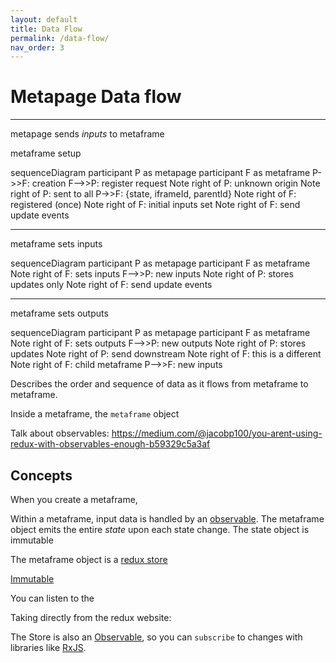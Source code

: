 ```yaml
---
layout: default
title: Data Flow
permalink: /data-flow/
nav_order: 3
---
```

<script src="/js/mermaid.min.js"></script>
<script>mermaid.initialize({startOnLoad:true});</script>
        

# Metapage Data flow



***

metapage sends *inputs* to metaframe


metaframe setup

<div class="mermaid" style="width: 100%;">
sequenceDiagram
    participant P as metapage
    participant F as metaframe
    P->>F: creation
    F-->>P: register request
    Note right of P: unknown origin
    Note right of P: sent to all
    P->>F: {state, iframeId, parentId}
    Note right of F: registered (once)
    Note right of F: initial inputs set
    Note right of F: send update events

</div>

***


metaframe sets inputs

<div class="mermaid" style="width: 100%;">
sequenceDiagram
    participant P as metapage
    participant F as metaframe
    Note right of F: sets inputs
    F-->>P: new inputs
    Note right of P: stores updates only
    Note right of F: send update events

</div>

***


metaframe sets outputs

<div class="mermaid" style="width: 100%;">
sequenceDiagram
    participant P as metapage
    participant F as metaframe
    Note right of F: sets outputs
    F-->>P: new outputs
    Note right of P: stores updates
    Note right of P: send downstream
    Note right of F: this is a different
    Note right of F: child metaframe
    P-->>F: new inputs

</div>


Describes the order and sequence of data as it flows from metaframe to metaframe.

Inside a metaframe, the `metaframe` object



Talk about observables:
https://medium.com/@jacobp100/you-arent-using-redux-with-observables-enough-b59329c5a3af




## Concepts

When you create a metaframe,

Within a metaframe, input data is handled by an [observable](http://reactivex.io/documentation/observable.html). The metaframe object emits the entire *state* upon each state change. The state object is immutable


The metaframe object is a [redux store]()

[Immutable](https://redux.js.org/faq/immutable-data)

You can listen to the 

Taking directly from the redux website:

The Store is also an [Observable](https://github.com/tc39/proposal-observable), so you can `subscribe` to changes with libraries like [RxJS](https://github.com/ReactiveX/RxJS).
